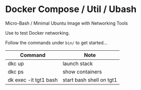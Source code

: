 # Docker Compose / Util / Ubash 

Micro-Bash / Minimal Ubuntu Image with Networking Tools 

Use to test Docker networking. 

Follow the commands under `bin/` to get started...

| Command               | Note                     |
|-----------------------|--------------------------|
| dkc up                | launch stack             |
| dkc ps                | show containers          |
| dk exec -it tgt1 bash | start bash shell on tgt1 |

